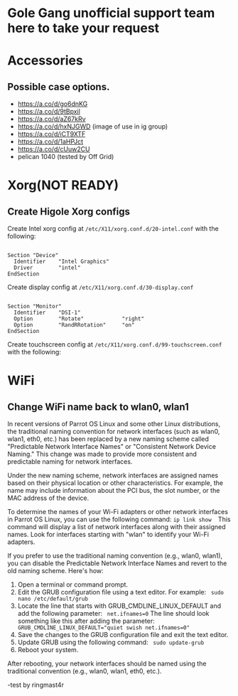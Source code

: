 # Gole Gang unofficial support team here to take your request

# Accessories
## Possible case options.
- https://a.co/d/go6dnKG
- https://a.co/d/9tBpxil
- https://a.co/d/aZ67kRv
- https://a.co/d/hxNJGWD (image of use in ig group)
- https://a.co/d/iCT9XTF
- https://a.co/d/1aHPJct
- https://a.co/d/cUuw2CU
- pelican 1040 (tested by Off Grid)



# Xorg(NOT READY)
## Create Higole Xorg configs

Create Intel xorg config at `/etc/X11/xorg.conf.d/20-intel.conf` with the following:
```

Section "Device"
  Identifier    "Intel Graphics"
  Driver        "intel"
EndSection
```

Create display config at `/etc/X11/xorg.conf.d/30-display.conf`
```

Section "Monitor"
  Identifier    "DSI-1"
  Option        "Rotate"            "right"
  Option        "RandRRotation"     "on"
EndSection
```

Create touchscreen config at `/etc/X11/xorg.conf.d/99-touchscreen.conf` with the following:





# WiFi
## Change WiFi name back to wlan0, wlan1 
In recent versions of Parrot OS Linux and some other Linux distributions, the traditional naming convention for network interfaces (such as wlan0, wlan1, eth0, etc.) has been replaced by a new naming scheme called "Predictable Network Interface Names" or "Consistent Network Device Naming." This change was made to provide more consistent and predictable naming for network interfaces.

Under the new naming scheme, network interfaces are assigned names based on their physical location or other characteristics. For example, the name may include information about the PCI bus, the slot number, or the MAC address of the device.

To determine the names of your Wi-Fi adapters or other network interfaces in Parrot OS Linux, you can use the following command:
` ip link show
` ` ` 
This command will display a list of network interfaces along with their assigned names. Look for interfaces starting with "wlan" to identify your Wi-Fi adapters.

If you prefer to use the traditional naming convention (e.g., wlan0, wlan1), you can disable the Predictable Network Interface Names and revert to the old naming scheme. Here's how:

1. Open a terminal or command prompt.
2. Edit the GRUB configuration file using a text editor. For example:
` sudo nano /etc/default/grub` 
3. Locate the line that starts with GRUB_CMDLINE_LINUX_DEFAULT and add the following parameter:
` net.ifnames=0` 
The line should look something like this after adding the parameter:
` GRUB_CMDLINE_LINUX_DEFAULT="quiet swish net.ifnames=0"` 
4. Save the changes to the GRUB configuration file and exit the text editor.
5. Update GRUB using the following command:
` sudo update-grub` 
6. Reboot your system.

After rebooting, your network interfaces should be named using the traditional convention (e.g., wlan0, wlan1, eth0, etc.).

-test by ringmast4r
